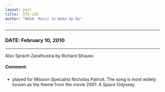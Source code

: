 ```yaml
---
layout: post
title:  STS-130
author: "NASA: Music to Wake Up By"
---
```


----
### DATE: February 10, 2010
----
Also Sprach Zarathustra by Richard Strauss

##### Comment:
* played for Mission Specialist Nicholas Patrick. The song is most widely known as the theme from the movie 2001: A Space Odyssey.
